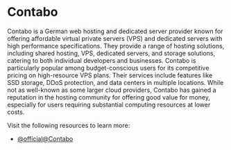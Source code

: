 # Contabo

Contabo is a German web hosting and dedicated server provider known for offering affordable virtual private servers (VPS) and dedicated servers with high performance specifications. They provide a range of hosting solutions, including shared hosting, VPS, dedicated servers, and storage solutions, catering to both individual developers and businesses. Contabo is particularly popular among budget-conscious users for its competitive pricing on high-resource VPS plans. Their services include features like SSD storage, DDoS protection, and data centers in multiple locations. While not as well-known as some larger cloud providers, Contabo has gained a reputation in the hosting community for offering good value for money, especially for users requiring substantial computing resources at lower costs.

Visit the following resources to learn more:

- [@official@Contabo](https://contabo.com/)